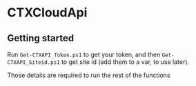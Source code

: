 # CTXCloudApi
## Getting started
Run `Get-CTXAPI_Token.ps1` to get your token, and then `Get-CTXAPI_Siteid.ps1` to get site id (add them to a var, to use later).

Those details are required to run the rest of the functions
